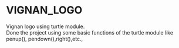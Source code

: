 # VIGNAN_LOGO<br>
Vignan logo using turtle module.<br>
Done the project using some basic functions of the turtle module like penup(), pendown(),right(),etc.,
